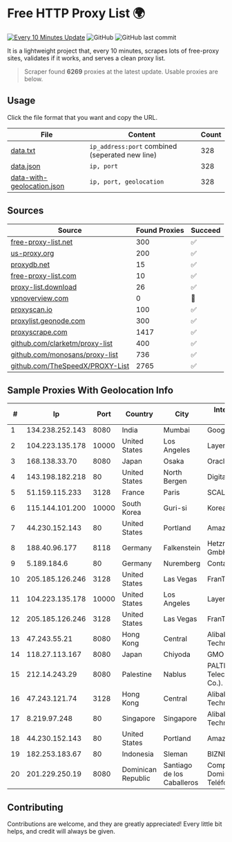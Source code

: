 
# Free HTTP Proxy List 🌍

[![Every 10 Minutes Update](https://github.com/mertguvencli/http-proxy-list/actions/workflows/main.yml/badge.svg?branch=main)](https://github.com/mertguvencli/http-proxy-list/actions/workflows/main.yml)
![GitHub](https://img.shields.io/github/license/mertguvencli/http-proxy-list)
![GitHub last commit](https://img.shields.io/github/last-commit/mertguvencli/http-proxy-list)

It is a lightweight project that, every 10 minutes, scrapes lots of free-proxy sites, validates if it works, and serves a clean proxy list.


> Scraper found **6269** proxies at the latest update. Usable proxies are below.

## Usage

Click the file format that you want and copy the URL.


|File|Content|Count|
|----|-------|-----|
|[data.txt](https://raw.githubusercontent.com/mertguvencli/http-proxy-list/main/proxy-list/data.txt)|`ip_address:port` combined (seperated new line)|328|
|[data.json](https://raw.githubusercontent.com/mertguvencli/http-proxy-list/main/proxy-list/data.json)|`ip, port`|328|
|[data-with-geolocation.json](https://raw.githubusercontent.com/mertguvencli/http-proxy-list/main/proxy-list/data-with-geolocation.json)|`ip, port, geolocation`|328|

## Sources

|Source|Found Proxies|Succeed|
|------|-------------|-------|
|[free-proxy-list.net](https://free-proxy-list.net)|300|✅|
|[us-proxy.org](https://www.us-proxy.org)|200|✅|
|[proxydb.net](http://proxydb.net)|15|✅|
|[free-proxy-list.com](https://free-proxy-list.com/?page=&port=&type%5B%5D=http&type%5B%5D=https&up_time=0&search=Search)|10|✅|
|[proxy-list.download](https://www.proxy-list.download/HTTP)|26|✅|
|[vpnoverview.com](https://vpnoverview.com/privacy/anonymous-browsing/free-proxy-servers)|0|🚫|
|[proxyscan.io](https://www.proxyscan.io)|100|✅|
|[proxylist.geonode.com](https://proxylist.geonode.com/api/proxy-list?limit=300&page=1&sort_by=lastChecked&sort_type=desc&protocols=http,https)|300|✅|
|[proxyscrape.com](https://api.proxyscrape.com/v2/?request=displayproxies&protocol=http&timeout=10000&country=all&ssl=all&anonymity=all)|1417|✅|
|[github.com/clarketm/proxy-list](https://raw.githubusercontent.com/clarketm/proxy-list/master/proxy-list-raw.txt)|400|✅|
|[github.com/monosans/proxy-list](https://raw.githubusercontent.com/monosans/proxy-list/main/proxies/http.txt)|736|✅|
|[github.com/TheSpeedX/PROXY-List](https://raw.githubusercontent.com/TheSpeedX/PROXY-List/master/http.txt)|2765|✅|


## Sample Proxies With Geolocation Info

|#|Ip|Port|Country|City|Internet Service Provider|
|-|--|----|-------|----|-------------------------|
|1|134.238.252.143|8080|India|Mumbai|Google LLC|
|2|104.223.135.178|10000|United States|Los Angeles|LayerHost|
|3|168.138.33.70|8080|Japan|Osaka|Oracle Corporation|
|4|143.198.182.218|80|United States|North Bergen|DigitalOcean, LLC|
|5|51.159.115.233|3128|France|Paris|SCALEWAY|
|6|115.144.101.200|10000|South Korea|Guri-si|Korea Telecom|
|7|44.230.152.143|80|United States|Portland|Amazon.com, Inc.|
|8|188.40.96.177|8118|Germany|Falkenstein|Hetzner Online GmbH|
|9|5.189.184.6|80|Germany|Nuremberg|Contabo GmbH|
|10|205.185.126.246|3128|United States|Las Vegas|FranTech Solutions|
|11|104.223.135.178|10000|United States|Los Angeles|LayerHost|
|12|205.185.126.246|3128|United States|Las Vegas|FranTech Solutions|
|13|47.243.55.21|8080|Hong Kong|Central|Alibaba (US) Technology Co., Ltd.|
|14|118.27.113.167|8080|Japan|Chiyoda|GMO Internet, Inc.|
|15|212.14.243.29|8080|Palestine|Nablus|PALTEL (Palestine Telecommunications Co.).|
|16|47.243.121.74|3128|Hong Kong|Central|Alibaba (US) Technology Co., Ltd.|
|17|8.219.97.248|80|Singapore|Singapore|Alibaba (US) Technology Co., Ltd.|
|18|44.230.152.143|80|United States|Portland|Amazon.com, Inc.|
|19|182.253.183.67|80|Indonesia|Sleman|BIZNET|
|20|201.229.250.19|8080|Dominican Republic|Santiago de los Caballeros|Compañía Dominicana de Teléfonos S. A.|



## Contributing

Contributions are welcome, and they are greatly appreciated! Every
little bit helps, and credit will always be given.

